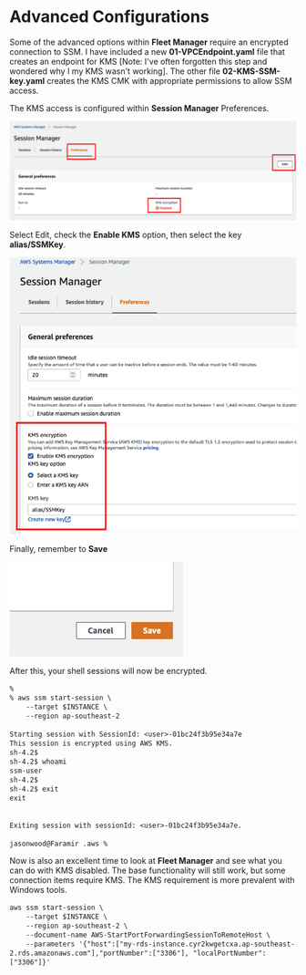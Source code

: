# Advanced Configurations

Some of the advanced options within **Fleet Manager** require an encrypted connection to SSM. I have included a new **01-VPCEndpoint.yaml** file that creates an endpoint for KMS [Note: I've often forgotten this step and wondered why I my KMS wasn't working]. The other file **02-KMS-SSM-key.yaml** creates the KMS CMK with appropriate permissions to allow SSM access.

The KMS access is configured within **Session Manager** Preferences.

![alt text](../Images/Advanced-01-SessionMgr-Edit.png "Session Manager preferences screen")

Select Edit, check the **Enable KMS** option, then select the key **alias/SSMKey**.

![alt text](../Images/Advanced-02-SessionMgr-AddKMS.png "Preferences screen with KMS options")

Finally, remember to **Save**

![alt text](../Images/Advanced-03-SessionMgr-Save.png "Save button for preferences")

After this, your shell sessions will now be encrypted.
```
% 
% aws ssm start-session \
    --target $INSTANCE \
    --region ap-southeast-2

Starting session with SessionId: <user>-01bc24f3b95e34a7e
This session is encrypted using AWS KMS.
sh-4.2$ 
sh-4.2$ whoami
ssm-user
sh-4.2$ 
sh-4.2$ exit
exit


Exiting session with sessionId: <user>-01bc24f3b95e34a7e.

jasonwood@Faramir .aws %
```

Now is also an excellent time to look at **Fleet Manager** and see what you can do with KMS disabled. The base functionality will still work, but some connection items require KMS. The KMS requirement is more prevalent with Windows tools.


```
aws ssm start-session \
    --target $INSTANCE \
    --region ap-southeast-2 \
    --document-name AWS-StartPortForwardingSessionToRemoteHost \
    --parameters '{"host":["my-rds-instance.cyr2kwgetcxa.ap-southeast-2.rds.amazonaws.com"],"portNumber":["3306"], "localPortNumber":["3306"]}'
```
